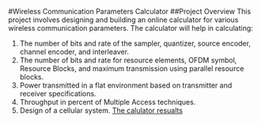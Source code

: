 #Wireless Communication Parameters Calculator
##Project Overview
This project involves designing and building an online calculator for various wireless communication parameters. The calculator will help in calculating:

1. The number of bits and rate of the sampler, quantizer, source encoder, channel encoder, and interleaver.
2. The number of bits and rate for resource elements, OFDM symbol, Resource Blocks, and maximum transmission using parallel resource blocks.
3. Power transmitted in a flat environment based on transmitter and receiver specifications.
4. Throughput in percent of Multiple Access techniques.
5. Design of a cellular system.
   [The calulator resualts](https://docs.google.com/document/d/1G0V8GsPektQ1C9XqxQGbgGSJ73aRQrVRLrAqArvwlzc/edit?usp=sharing)
